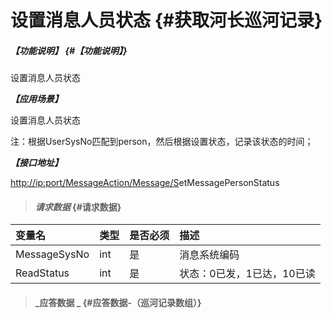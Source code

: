 # 设置消息人员状态 {#获取河长巡河记录}

##### _【功能说明】_ {#【功能说明】}

设置消息人员状态

_**【应用场景】**_

设置消息人员状态

注：根据UserSysNo匹配到person，然后根据设置状态，记录该状态的时间；

_**【接口地址】**_

[http://ip:port/MessageAction/Message/S](http://ip:port/HMQuery/PatrolRiver/GetPatrolRivers)etMessagePersonStatus

> #### _请求数据_ {#请求数据}

| 变量名 | 类型 | 是否必须 | 描述 |
| :--- | :--- | :--- | :--- |
| MessageSysNo | int | 是 | 消息系统编码 |
| ReadStatus | int | 是 | 状态：0已发，1已达，10已读 |

> #### _应答数据 _ {#应答数据-（巡河记录数组）}




